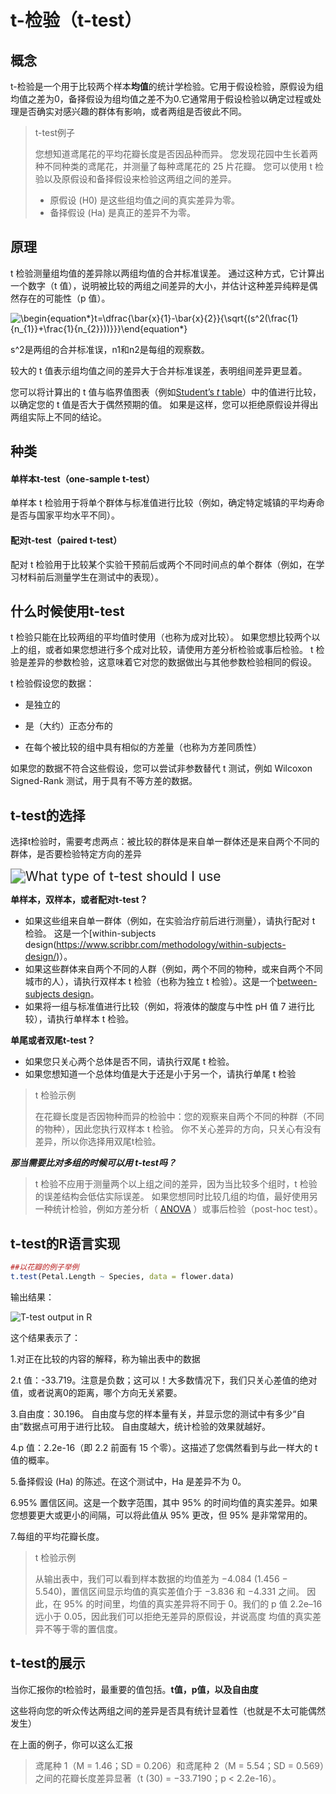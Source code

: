 # t-检验（t-test）

## 概念

t-检验是一个用于比较两个样本**均值**的统计学检验。它用于假设检验，原假设为组均值之差为0，备择假设为组均值之差不为0.它通常用于假设检验以确定过程或处理是否确实对感兴趣的群体有影响，或者两组是否彼此不同。



> t-test例子
>
> 您想知道鸢尾花的平均花瓣长度是否因品种而异。 您发现花园中生长着两种不同种类的鸢尾花，并测量了每种鸢尾花的 25 片花瓣。 您可以使用 t 检验以及原假设和备择假设来检验这两组之间的差异。
>
> *  原假设 (H0) 是这些组均值之间的真实差异为零。 
> * 备择假设 (Ha) 是真正的差异不为零。

## 原理

t 检验测量组均值的差异除以两组均值的合并标准误差。 通过这种方式，它计算出一个数字（t 值），说明被比较的两组之间差异的大小，并估计这种差异纯粹是偶然存在的可能性（p 值）。

![\begin{equation*}t=\dfrac{\bar{x}_{1}-\bar{x}_{2}}{\sqrt{(s^2(\frac{1}{n_{1}}+\frac{1}{n_{2}}))}}}\end{equation*}](https://www.scribbr.com/wp-content/ql-cache/quicklatex.com-f6b3ae54d802e090f4d5d5816babc8b0_l3.png)

s^2是两组的合并标准误，n1和n2是每组的观察数。

较大的 t 值表示组均值之间的差异大于合并标准误差，表明组间差异更显着。

您可以将计算出的 t 值与临界值图表（例如[Student’s *t* table](https://www.scribbr.com/statistics/students-t-table/)）中的值进行比较，以确定您的 t 值是否大于偶然预期的值。 如果是这样，您可以拒绝原假设并得出两组实际上不同的结论。

## 种类

#### 单样本t-test（one-sample t-test）

单样本 t 检验用于将单个群体与标准值进行比较（例如，确定特定城镇的平均寿命是否与国家平均水平不同）。

#### 配对t-test（paired t-test）

配对 t 检验用于比较某个实验干预前后或两个不同时间点的单个群体（例如，在学习材料前后测量学生在测试中的表现）。

## 什么时候使用t-test

t 检验只能在比较两组的平均值时使用（也称为成对比较）。 如果您想比较两个以上的组，或者如果您想进行多个成对比较，请使用方差分析检验或事后检验。 t 检验是差异的参数检验，这意味着它对您的数据做出与其他参数检验相同的假设。

t 检验假设您的数据：

* 是独立的 

* 是（大约）正态分布的 

* 在每个被比较的组中具有相似的方差量（也称为方差同质性）

 如果您的数据不符合这些假设，您可以尝试非参数替代 t 测试，例如 Wilcoxon Signed-Rank 测试，用于具有不等方差的数据。

## t-test的选择

选择t检验时，需要考虑两点：被比较的群体是来自单一群体还是来自两个不同的群体，是否要检验特定方向的差异

<img src="https://www.scribbr.com/wp-content/uploads/2022/12/What-type-of-t-test-should-I-use.webp" alt="What type of t-test should I use" style="zoom: 150%;" />

**单样本，双样本，或者配对t-test？**

* 如果这些组来自单一群体（例如，在实验治疗前后进行测量），请执行配对 t 检验。 这是一个[within-subjects design(https://www.scribbr.com/methodology/within-subjects-design/)）。
* 如果这些群体来自两个不同的人群（例如，两个不同的物种，或来自两个不同城市的人），请执行双样本 t 检验（也称为独立 t 检验）。这是一个[between-subjects design](https://www.scribbr.com/methodology/between-subjects-design/)。
* 如果将一组与标准值进行比较（例如，将液体的酸度与中性 pH 值 7 进行比较），请执行单样本 t 检验。

**单尾或者双尾t-test？**

* 如果您只关心两个总体是否不同，请执行双尾 t 检验。
* 如果您想知道一个总体均值是大于还是小于另一个，请执行单尾 t 检验

> t 检验示例
>
> 在花瓣长度是否因物种而异的检验中：您的观察来自两个不同的种群（不同的物种），因此您执行双样本 t 检验。 你不关心差异的方向，只关心有没有差异，所以你选择用双尾t检验。

***那当需要比对多组的时候可以用 t-test吗？***

> t 检验不应用于测量两个以上组之间的差异，因为当比较多个组时，t 检验的误差结构会低估实际误差。 如果您想同时比较几组的均值，最好使用另一种统计检验，例如方差分析（ [ANOVA](https://www.scribbr.com/statistics/one-way-anova/) ）或事后检验（post-hoc test）。

## t-test的R语言实现

```R
##以花瓣的例子举例
t.test(Petal.Length ~ Species, data = flower.data)
```

输出结果：

![T-test output in R](https://www.scribbr.com/wp-content/uploads/2020/01/t-test-output-in-r.png)

这个结果表示了：

1.对正在比较的内容的解释，称为输出表中的数据

2.t 值：-33.719。注意是负数；这可以！大多数情况下，我们只关心差值的绝对值，或者说离0的距离，哪个方向无关紧要。

3.自由度：30.196。 自由度与您的样本量有关，并显示您的测试中有多少“自由”数据点可用于进行比较。 自由度越大，统计检验的效果就越好。

4.p 值：2.2e-16（即 2.2 前面有 15 个零）。这描述了您偶然看到与此一样大的 t 值的概率。

5.备择假设 (Ha) 的陈述。在这个测试中，Ha 是差异不为 0。

6.95% 置信区间。这是一个数字范围，其中 95% 的时间均值的真实差异。如果您想要更大或更小的间隔，可以将此值从 95% 更改，但 95% 是非常常用的。

7.每组的平均花瓣长度。

> t 检验示例
>
> 从输出表中，我们可以看到样本数据的均值差为 −4.084 (1.456 − 5.540)，置信区间显示均值的真实差值介于 −3.836 和 −4.331 之间。 因此，在 95% 的时间里，均值的真实差异将不同于 0。我们的 p 值 2.2e–16 远小于 0.05，因此我们可以拒绝无差异的原假设，并说高度 均值的真实差异不等于零的置信度。

## t-test的展示

当你汇报你的t检验时，最重要的值包括。**t值，p值，以及自由度**

这些将向您的听众传达两组之间的差异是否具有统计显着性（也就是不太可能偶然发生）

在上面的例子，你可以这么汇报

> 鸢尾种 1（M = 1.46；SD = 0.206）和鸢尾种 2（M = 5.54；SD = 0.569）之间的花瓣长度差异显著（t (30) = −33.7190；p < 2.2e-16）。